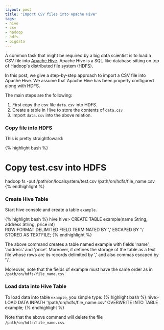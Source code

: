 ```yaml
---
layout: post
title: "Import CSV files into Apache Hive"
tags:
- hive
- csv
- hadoop
- hdfs
- bigdata
---
```


A common task that might be required by a big data scientist is to load a CSV file into [Apache Hive](https://hive.apache.org/). Apache Hive is a SQL-like database sitting on top of Hadoop's distributed file system (HDFS).

In this post, we give a step-by-step approach to import a CSV file into Apache Hive. We assume that Apache Hive has been properly configured along with HDFS.

The main steps are the following:

1. First copy the csv file `data.csv` into HDFS.
2. Create a table in Hive to store the contents of `data.csv`
3. Import `data.csv` into the above relation.

### Copy file into HDFS
This is pretty straightfoward:

{% highlight bash %}
# Copy test.csv into HDFS
hadoop fs -put /path/on/localsystem/test.csv /path/on/hdfs/file_name.csv
{% endhighlight %}

### Create Hive Table

Start hive console and create a table `example`.

{% highlight bash %}
hive
hive> CREATE TABLE example(name String, address String, price int)\
 ROW FORMAT DELIMITED FIELD TERMINATED BY ',' ESCAPED BY '\\' STORED AS TEXTFILE;
{% endhighlight %}

The above command creates a table named example with fields 'name', 'address' and 'price'. Moreover, it defines the storage of the table as a text file whose rows are its records delimited by ',' and also commas escaped by '\\'.

Moreover, note that the fields of example must have the same order as in `/path/on/hdfs/file_name.csv`

### Load data into Hive Table

To load data into table `example`, you simple type:
{% highlight bash %}
hive> LOAD DATA INPATH '/path/on/hdfs/file_name.csv' OVERWRITE INTO TABLE example;
{% endhighlight %}

Note that the above command will delete the file `/path/on/hdfs/file_name.csv`.
